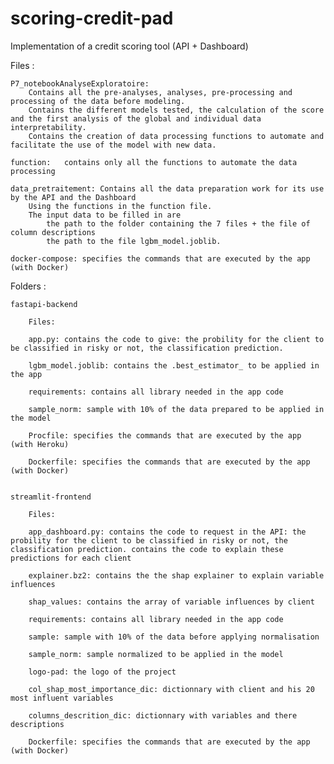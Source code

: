 # scoring-credit-pad

Implementation of a credit scoring tool (API + Dashboard)

Files : 

	P7_notebookAnalyseExploratoire: 
		Contains all the pre-analyses, analyses, pre-processing and processing of the data before modeling. 
		Contains the different models tested, the calculation of the score and the first analysis of the global and individual data interpretability.
		Contains the creation of data processing functions to automate and facilitate the use of the model with new data.

	function:	contains only all the functions to automate the data processing

  	data_pretraitement: Contains all the data preparation work for its use by the API and the Dashboard 
		Using the functions in the function file. 
		The input data to be filled in are
			the path to the folder containing the 7 files + the file of column descriptions 
			the path to the file lgbm_model.joblib.

	docker-compose: specifies the commands that are executed by the app (with Docker)

Folders : 

	fastapi-backend

		Files:

		app.py: contains the code to give: the probility for the client to be classified in risky or not, the classification prediction.

		lgbm_model.joblib: contains the .best_estimator_ to be applied in the app

		requirements: contains all library needed in the app code

		sample_norm: sample with 10% of the data prepared to be applied in the model

		Procfile: specifies the commands that are executed by the app (with Heroku)
		
		Dockerfile: specifies the commands that are executed by the app (with Docker)


	streamlit-frontend

		Files:

		app_dashboard.py: contains the code to request in the API: the probility for the client to be classified in risky or not, the classification prediction. contains the code to explain these predictions for each client

		explainer.bz2: contains the the shap explainer to explain variable influences

		shap_values: contains the array of variable influences by client

		requirements: contains all library needed in the app code

		sample: sample with 10% of the data before applying normalisation

		sample_norm: sample normalized to be applied in the model

		logo-pad: the logo of the project

		col_shap_most_importance_dic: dictionnary with client and his 20 most influent variables

		columns_descrition_dic: dictionnary with variables and there descriptions

		Dockerfile: specifies the commands that are executed by the app (with Docker)